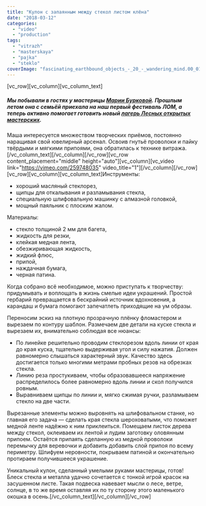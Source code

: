 ```yaml
---
title: "Кулон с запаянным между стекол листом клёна"
date: "2018-03-12"
categories: 
  - "video"
  - "production"
tags: 
  - "vitrazh"
  - "masterskaya"
  - "pajka"
  - "steklo"
coverImage: "fascinating_earthbound_objects_-_20_-_wandering_mind.00_01_05_14.Still002.jpg"
---
```


\[vc\_row\]\[vc\_column\]\[vc\_column\_text\]

##### Мы побывали в гостях у мастерицы [Марии Бурковой](https://vk.com/id32511312). Прошлым летом она с семьёй приехала на наш первый фестиваль ЛОМ, а теперь активно помогает готовить новый [лагерь Лесных открытых мастерских](http://lom.camp).

Маша интересуется множеством творческих приёмов, постоянно наращивая свой ювелирный арсенал. Освоив гнутьё проволоки и пайку твёрдыми и мягкими припоями, она обратилась к технике витража.\[/vc\_column\_text\]\[/vc\_column\]\[/vc\_row\]\[vc\_row content\_placement="middle" height="auto"\]\[vc\_column\]\[vc\_video link="https://vimeo.com/259748035" video\_title="1"\]\[/vc\_column\]\[/vc\_row\]\[vc\_row\]\[vc\_column\]\[vc\_column\_text\]Инструменты:

- хороший масляный стеклорез,
- щипцы для откалывания и разламывания стекла,
- специальную шлифовальную машинку с алмазной головкой,
- мощный паяльник с плоским жалом.

Материалы:

- стекло толщиной 2 мм для багета,
- жидкость для резки,
- клейкая медная лента,
- обезжиривающая жидкость,
- жидкий флюс,
- припой,
- наждачная бумага,
- черная патина.

Когда собрано всё необходимое, можно приступать к творчеству: придумывать и воплощать в жизнь смелые идеи украшений. Простой гербарий превращается в бескрайний источник вдохновения, а карандаш и бумага помогают запечатлеть приходящие на ум образы.

Переносим эскиз на плотную прозрачную плёнку фломастером и вырезаем по контуру шаблон. Размечаем две детали на куске стекла и вырезаем их, внимательно соблюдая все нюансы:

- По линейке решительно проводим стеклорезом вдоль линии от края до края куска, тщательно выдерживая угол и силу нажатия. Должен равномерно слышаться характерный звук. Качество здесь достигается только многими метрами пробных резов на обрезках стекла.
- Линию реза простукиваем, чтобы образовавшееся напряжение распределилось более равномерно вдоль линии и скол получился ровным.
- Выравниваем щипцы по линии и, мягко сжимая ручки, разламываем стекло на две части.

Вырезанные элементы можно выровнять на шлифовальном станке, но главная его задача — сделать края стекла шероховатыми, что поможет медной ленте надёжно к ним приклеиться. Помещаем листок дерева между стекол, оклеиваем их лентой и лудим заготовку оловянным припоем. Остаётся припаять сделанную из медной проволоки перемычку для веревочки и добавить добавить слой припоя по всему периметру. Шлифуем неровности, покрываем патиной и окончательно протираем получившееся украшение.

Уникальный кулон, сделанный умелыми руками мастерицы, готов! Блеск стекла и металла удачно сочетается с тонкой игрой красок на засушенном листе. Такая подвеска навевает мысли о лесе, ветре, солнце, в то же время оставляя их по ту сторону этого маленького окошка в осень.\[/vc\_column\_text\]\[/vc\_column\]\[/vc\_row\]
